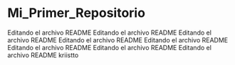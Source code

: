 # Mi_Primer_Repositorio

Editando el archivo README
Editando el archivo README
Editando el archivo README
Editando el archivo README
Editando el archivo README
Editando el archivo README
Editando el archivo README
Editando el archivo README
kriistto
